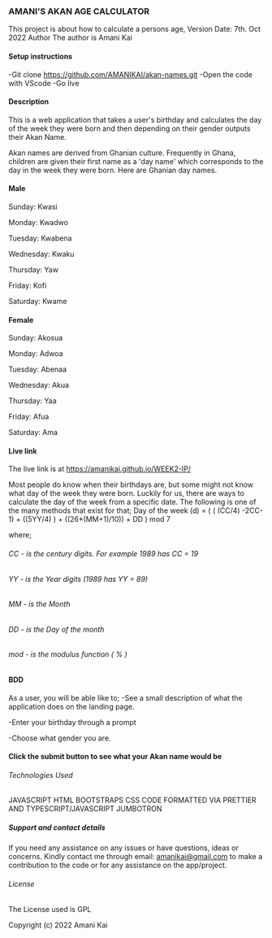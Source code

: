 ### AMANI'S AKAN AGE CALCULATOR
This project is about how to calculate a persons age,
Version Date: 7th. Oct 2022
Author
The author is Amani Kai

#### Setup instructions
-Git clone https://github.com/AMANIKAI/akan-names.git -Open the code with VScode -Go live

#### Description
This is a web application that takes a user's birthday and calculates the day of the week they were born and then depending on their gender outputs their Akan Name.

Akan names are derived from Ghanian culture. Frequently in Ghana, children are given their first name as a 'day name' which corresponds to the day in the week they were born. Here are Ghanian day names.

#### Male
Sunday: Kwasi

Monday: Kwadwo

Tuesday: Kwabena

Wednesday: Kwaku

Thursday: Yaw

Friday: Kofi

Saturday: Kwame

#### Female
Sunday: Akosua

Monday: Adwoa

Tuesday: Abenaa

Wednesday: Akua

Thursday: Yaa

Friday: Afua

Saturday: Ama

#### Live link
The live link is at https://amanikai.github.io/WEEK2-IP/

Most people do know when their birthdays are, but some might not know what day of the week they were born. Luckily for us, there are ways to calculate the day of the week from a specific date. The following is one of the many methods that exist for that;
Day of the week (d) = ( ( (CC/4) -2CC-1) + ((5YY/4) ) + ((26*(MM+1)/10)) + DD ) mod 7

where;

###### CC - is the century digits. For example 1989 has CC = 19

###### YY - is the Year digits (1989 has YY = 89)

###### MM - is the Month

###### DD - is the Day of the month

###### mod - is the modulus function ( % )

#### BDD
As a user, you will be able like to;
-See a small description of what the application does on the landing page.

-Enter your birthday through a prompt

-Choose what gender you are.

#### Click the submit button to see what your Akan name would be

###### Technologies Used
JAVASCRIPT HTML BOOTSTRAPS CSS CODE FORMATTED VIA PRETTIER AND TYPESCRIPT/JAVASCRIPT JUMBOTRON

##### Support and contact details
If you need any assistance on any issues or have questions, ideas or concerns. Kindly contact me through email: amanikai@gmail.com to make a contribution to the code or for any assistance on the app/project.

###### License
The License used is GPL

Copyright (c) 2022 Amani Kai